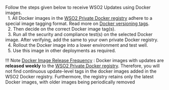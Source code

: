 
Follow the steps given below to receive WSO2 Updates using Docker images.<br>
  1. All Docker images in the [WSO2 Private Docker registry](https://docker.wso2.com/) adhere to a special image tagging format. Read more on  [Docker versioning tags](../../updates/using-wso2-docker-images/).<br>
  2. Then decide on the correct Docker image tag(s).<br>
  3. Run all the security and compliance test(s) on the selected Docker image. After verifying, add the same to your own private Docker registry.<br>
  4. Rollout the Docker image into a lower environment and test well.<br>
  5. Use this image in other deployments as required.<br>

!!! Note
    <ins>Docker Image Release Frequency</ins> : Docker images with updates are <strong>released weekly</strong> to the [WSO2 Private Docker registry](https://docker.wso2.com/). Therefore, you will not find continuous update-level tags in the docker images added in the WSO2 Docker registry. Furthermore, the registry retains only the latest Docker images, with older images being periodically removed 

